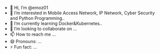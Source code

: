 - 👋 Hi, I’m @emoz01
- 👀 I’m interested in Mobile Access Network, IP Network, Cyber Security and Python Programming..
- 🌱 I’m currently learning Docker&Kubernetes..
- 💞️ I’m looking to collaborate on ...
- 📫 How to reach me ...
- 😄 Pronouns: ...
- ⚡ Fun fact: ...

<!---
emoz01/emoz01 is a ✨ special ✨ repository because its `README.md` (this file) appears on your GitHub profile.
You can click the Preview link to take a look at your changes.
--->
